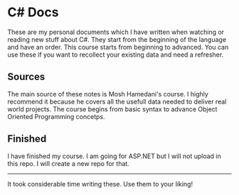 # C\# Docs
These are my personal documents which I have written when watching or reading new stuff about C\#. 
They start from the beginning of the language and have an order.
This course starts from beginning to advanced.
You can use these if you want to recollect your existing data and need a refresher.

## Sources
The main source of these notes is Mosh Hamedani's course. I highly recommend it because he covers all the usefull data needed to deliver real world projects.
The course begins from basic syntax to advance Object Oriented Programming concetps.

## Finished 
I have finished my course. I am going for ASP.NET but I will not upload in this repo. I will create a new repo for that.

***
It took considerable time writing these. Use them to your liking!

